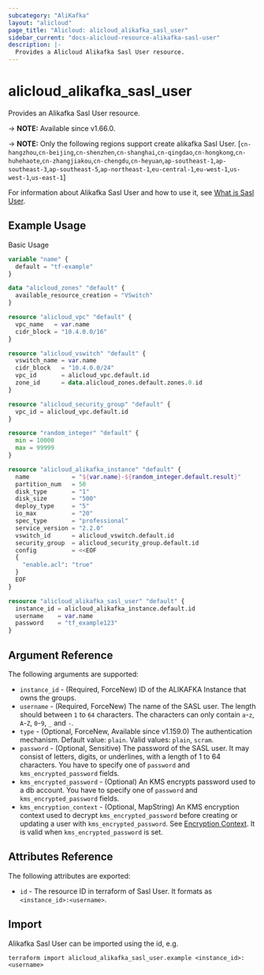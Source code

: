 ```yaml
---
subcategory: "AliKafka"
layout: "alicloud"
page_title: "Alicloud: alicloud_alikafka_sasl_user"
sidebar_current: "docs-alicloud-resource-alikafka-sasl-user"
description: |-
  Provides a Alicloud Alikafka Sasl User resource.
---
```


# alicloud_alikafka_sasl_user

Provides an Alikafka Sasl User resource.

-> **NOTE:** Available since v1.66.0.

-> **NOTE:**  Only the following regions support create alikafka Sasl User.
[`cn-hangzhou`,`cn-beijing`,`cn-shenzhen`,`cn-shanghai`,`cn-qingdao`,`cn-hongkong`,`cn-huhehaote`,`cn-zhangjiakou`,`cn-chengdu`,`cn-heyuan`,`ap-southeast-1`,`ap-southeast-3`,`ap-southeast-5`,`ap-northeast-1`,`eu-central-1`,`eu-west-1`,`us-west-1`,`us-east-1`]

For information about Alikafka Sasl User and how to use it, see [What is Sasl User](https://www.alibabacloud.com/help/en/message-queue-for-apache-kafka/latest/api-alikafka-2019-09-16-createsasluser).

## Example Usage

Basic Usage

```terraform
variable "name" {
  default = "tf-example"
}

data "alicloud_zones" "default" {
  available_resource_creation = "VSwitch"
}

resource "alicloud_vpc" "default" {
  vpc_name   = var.name
  cidr_block = "10.4.0.0/16"
}

resource "alicloud_vswitch" "default" {
  vswitch_name = var.name
  cidr_block   = "10.4.0.0/24"
  vpc_id       = alicloud_vpc.default.id
  zone_id      = data.alicloud_zones.default.zones.0.id
}

resource "alicloud_security_group" "default" {
  vpc_id = alicloud_vpc.default.id
}

resource "random_integer" "default" {
  min = 10000
  max = 99999
}

resource "alicloud_alikafka_instance" "default" {
  name            = "${var.name}-${random_integer.default.result}"
  partition_num   = 50
  disk_type       = "1"
  disk_size       = "500"
  deploy_type     = "5"
  io_max          = "20"
  spec_type       = "professional"
  service_version = "2.2.0"
  vswitch_id      = alicloud_vswitch.default.id
  security_group  = alicloud_security_group.default.id
  config          = <<EOF
  {
    "enable.acl": "true"
  }
  EOF
}

resource "alicloud_alikafka_sasl_user" "default" {
  instance_id = alicloud_alikafka_instance.default.id
  username    = var.name
  password    = "tf_example123"
}
```

## Argument Reference

The following arguments are supported:

* `instance_id` - (Required, ForceNew) ID of the ALIKAFKA Instance that owns the groups.
* `username` - (Required, ForceNew) The name of the SASL user. The length should between `1` to `64` characters. The characters can only contain `a`-`z`, `A`-`Z`, `0`-`9`, `_` and `-`.
* `type` - (Optional, ForceNew, Available since v1.159.0) The authentication mechanism. Default value: `plain`. Valid values: `plain`, `scram`.
* `password` - (Optional, Sensitive) The password of the SASL user. It may consist of letters, digits, or underlines, with a length of 1 to 64 characters. You have to specify one of `password` and `kms_encrypted_password` fields.
* `kms_encrypted_password` - (Optional) An KMS encrypts password used to a db account. You have to specify one of `password` and `kms_encrypted_password` fields.
* `kms_encryption_context` - (Optional, MapString) An KMS encryption context used to decrypt `kms_encrypted_password` before creating or updating a user with `kms_encrypted_password`. See [Encryption Context](https://www.alibabacloud.com/help/doc-detail/42975.htm). It is valid when `kms_encrypted_password` is set.

## Attributes Reference

The following attributes are exported:

* `id` - The resource ID in terraform of Sasl User. It formats as `<instance_id>:<username>`.

## Import

Alikafka Sasl User can be imported using the id, e.g.

```shell
terraform import alicloud_alikafka_sasl_user.example <instance_id>:<username>
```
